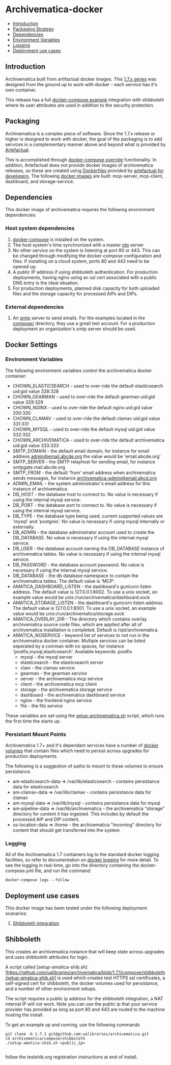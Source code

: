 # Archivematica-docker

- [Introduction](#introduction)
- [Packaging Strategy](#packaging)
- [Dependencies](#dependencies)
- [Environment Variables](#environment-variables)
- [Logging](#logging)
- [Deployment use cases](#deployment-use-cases)

## Introduction

Archivematica built from artifactual docker images. This [1.7.x series](https://github.com/artefactual-labs/am/blob/master/compose/README.md) was designed from the ground up to work with docker - each service has it's own container.

This release has a full [docker-compose example](https://github.com/ualibraries/archivematica/tree/1.7.1/compose/shibboleth) integration with shibboleth where its user attributes are used in addition to the security protection.

## Packaging

Archivematica is a complex piece of software. Since the 1.7.x release or higher is designed to work with docker, the goal of the packaging is to add services in a complementary manner above and beyond what is provided by [Artefactual](https://www.artefactual.com/).

This is accomplished through [docker-compose override](https://docs.docker.com/compose/extends/) functionality. In addition, Artefactual does not provide docker images of archivematica releases, so these are created using [Dockerfiles](https://github.com/artefactual/archivematica/tree/qa/1.x/src) provided by [artefactual for developers](https://github.com/artefactual-labs/am/tree/master/compose). The following [docker images](https://hub.docker.com/r/uazlibraries/archivematica/builds/) are built: mcp-server, mcp-client, dashboard, and storage-service.

## Dependencies
This docker image of archivematica requires the following environment dependencies:

### Host system dependencies
1. [docker-compose](https://docs.docker.com/compose/overview/) is installed on the system.
2. The host system's time synchronized with a master [ntp](https://en.wikipedia.org/wiki/Network_Time_Protocol) server.
3. No other service on the system is listening at port 80 or 443. This can be changed through modifying the docker-compose configuration and files. If installing on a cloud system, ports 80 and 443 need to be opened up.
4. A public IP address if using shibboleth authentication. For production deployments, having nginx using an ssl cert associated with a public DNS entry is the ideal situation.
5. For production deployments, planned disk capacity for both uploaded files and the storage capacity for processed AIPs and DIPs.

### External dependencies

1. An [smtp](https://en.wikipedia.org/wiki/Simple_Mail_Transfer_Protocol) server to send emails. For the examples located in the [compose/](https://github.com/ualibraries/archivematica/tree/1.6.1-beta3/compose) directory, they use a gmail test account. For a production deployment an organization's smtp server should be used.

## Docker Settings
### Environment Variables

The following environment variables control the archivematica docker container:

* CHOWN_ELASTICSEARCH - used to over-ride the default elasticsearch uid:gid value 328:328
* CHOWN_GEARMAN - used to over-ride the default gearman uid:gid value 329:329
* CHOWN_NGINX - used to over-ride the default nginx uid:gid value 330:330
* CHOWN_CLAMAV - used to over-ride the default clamav uid:gid value 331:331
* CHOWN_MYSQL - used to over-ride the default mysql uid:gid value 332:332
* CHOWN_ARCHIVEMATICA - used to over-ride the default archivematica uid:gid value 333:333
* SMTP_DOMAIN - the default email domain, for instance for email address admin@email.abcde.org the value would be 'email.abcde.org'
* SMTP_SERVER - the SMTP relayhost for sending email, for instance smtpgate.mail.abcde.org
* SMTP_FROM - the default 'from' email address when archivematica sends messages, for instance archivematica-admin@email.abcd.org
* ADMIN_EMAIL - the system administrator's email address for this instance of archivematica.
* DB_HOST - the database host to connect to. No value is necessary if using the internal mysql service.
* DB_PORT - the database port to connect to. No value is necessary if using the internal mysql service.
* DB_TYPE - the database type being used, current supported values are 'mysql' and 'postgres'. No value is necessary if using mysql internally or externally.
* DB_ADMIN - the database administrator account used to create the DB_DATABASE. No value is necessary if using the internal mysql service.
* DB_USER - the database account owning the DB_DATABASE instance of archivematica tables. No value is necessary if using the internal mysql service.
* DB_PASSWORD - the database account password. No value is necessary if using the internal mysql service.
* DB_DATABASE - the db database namespace to contain the archivematica tables. The default value is 'MCP'.
* AMATICA_DASHBOARD_LISTEN - the dashboard's gunicorn listen address. The default value is 127.0.0.1:8002. To use a unix socket, an example value would be unix:/run/archivematica/dashboard.sock
* AMATICA_STORAGE_LISTEN - the dashboard's gunicorn listen address. The default value is 127.0.0.1:8001. To use a unix socket, an example value would be unix:/run/archivematica/storage.sock
* AMATICA_OVERLAY_DIR - The directory which contains overlay archivematica source code files, which are applied after all of archivematica installation is completed. Default is /opt/archivematica.
* AMATICA_NOSERVICE - keyword list of services to not run in the archivematica docker container. Multiple services can be listed seperated by a comman with no spaces, for instance 'postfix,mysql,elasticsearch'. Available keywords:
postfix
  * mysql - the mysql server
  * elasticsearch - the elasticsearch server
  * clam - the clamav service
  * gearman - the gearman service
  * server - the archivematica mcp service
  * client - the archivematica mcp client
  * storage - the archivematica storage service
  * dashboard - the archivematica dashboard service
  * nginx - the frontend nginx service
  * fits - the fits service

These variables are set using the [setup-archivematica.sh](https://github.com/ualibraries/archivematica/blob/master/docker/setup-archivematica.sh) script, which runs the first time the starts up.

### Persistant Mount Points

Archivematica 1.7+ and it's dependant services have a number of [docker volumes](https://docs.docker.com/storage/volumes/) that contain files which need to persist across upgrades for production deployments.

The following is a suggestion of paths to mount to these volumes to ensure persistance.

* am-elasticsearch-data => /var/lib/elasticsearch - contains persistance data for elasticsearch
* am-clamav-data => /var/lib/clamav - contains persistance data for clamav
* am-mysql-data => /var/lib/mysql - contains persistance data for mysql
* am-pipeline-data => /var/lib/archivematica - the archivematica "storage" directory for content it has ingested. This includes by default the processed AIP and DIP content.
* ss-location-data => /home - the archivematica "incoming" directory for content that should get transferred into the system

### Logging

All of the Archivematica 1.7 containers log to the standard docker logging facilities, so refer to documentation on [docker logging](https://docs.docker.com/config/containers/logging/) for more detail. To see the logging in real-time, go into the directory containing the docker-compose.yml file, and run the command:

```
docker-compose logs --follow

```

## Deployment use cases

This docker image has been tested under the following deployment scanarios:

1. [Shibboleth integration](#shibboleth)

## Shibboleth

This creates an archivematica instance that will keep state across upgrades and uses shibboleth attributes for login.

A script called [setup-amatica-shib.sh][https://github.com/ualibraries/archivematica/blob/1.7.1/compose/shibboleth/setup-amatica-shib.sh] is used which creates test HTTPS ssl certificates, a self-signed cert for shibboleth, the docker volumes used for persistance, and a number of other environment setups.

The script requires a public ip address for the shibboleth integration, a NAT internal IP will not work. Note you can use the public ip that your service provider has provided as long as port 80 and 443 are routed to the machine hosting the install.

To get an example up and running, use the following commands

```
git clone -b 1.7.1 git@github.com:ualibraries/archivematica.git
cd archivematica/compose/shibboleth
./setup-amatica-shib.sh <public_ip>


```

follow the testshib.org registration instructions at end of install.
